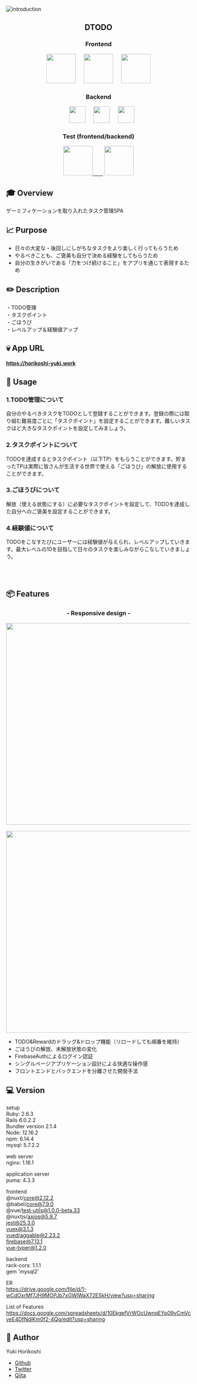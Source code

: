 ![introduction](https://user-images.githubusercontent.com/59280290/80301821-49934100-87e1-11ea-8b15-d38c5969c74c.gif)

<h2 align="center">DTODO</h2>
<h3 align="center">Frontend</h3>

<p align="center">
  <a href="https://jp.vuejs.org/index.html"><img src="https://user-images.githubusercontent.com/39142850/71645835-a98d4580-2d21-11ea-9693-348d12101bb4.png" width="80px;" /></a>
  <a>　</a>
  <a href="https://ja.nuxtjs.org/guide/"><img src="https://user-images.githubusercontent.com/59280290/80292478-f645d200-8791-11ea-9a0b-57ec5a7ec487.png" height="80px" /></a>
<a>　</a>
    <a href="https://firebase.google.com/"><img src="https://user-images.githubusercontent.com/59280290/80302028-90356b00-87e2-11ea-854c-c234307f3299.png" height="80px;" /></a></p>

<h3 align="center">Backend</h3>
<p align="center">
<a>　</a>
  <a href="https://rubyonrails.org/"><img src="https://user-images.githubusercontent.com/59280290/80292396-7a4b8a00-8791-11ea-8d8a-effea8a1f485.png" height="45px;" /></a>
<a>　</a>
  <a href="https://aws.amazon.com/jp/?nc2=h_lg"><img src="https://user-images.githubusercontent.com/59280290/80302130-2ec1cc00-87e3-11ea-813c-dcdb51a02af5.png" height="45px;" /></a>
<a>　</a>
  <a href="https://www.mysql.com/jp/"><img src="https://user-images.githubusercontent.com/59280290/80302176-6cbef000-87e3-11ea-9643-1f4b446dfaa8.png" height="45px;" /></a>

<h3 align="center">Test (frontend/backend)</h3>
<p align="center">
  <a href="https://jestjs.io/ja/"><img src="https://user-images.githubusercontent.com/59280290/80302231-caebd300-87e3-11ea-9d0d-fdcedb301027.png" width="80px;" height="80px;" />　　</a>
    <a href="https://github.com/rspec/rspec-rails"><img src="https://user-images.githubusercontent.com/59280290/80302256-e22ac080-87e3-11ea-9355-1d703e345f02.png" height="80px;" /></a></p>

## :mortar_board: Overview
ゲーミフィケーションを取り入れたタスク管理SPA

## :chart_with_upwards_trend: Purpose
- 日々の大変な・後回しにしがちなタスクをより楽しく行ってもらうため  
- やるべきことも、ご褒美も自分で決める経験をしてもらうため  
- 自分の生きがいである「力をつけ続けること」をアプリを通じて表現するため

## :pencil2: Description
・TODO管理  
・タスクポイント  
・ごほうび  
・レベルアップ＆経験値アップ  

## :skull: App URL

**https://horikoshi-yuki.work** 
　
## 💬 Usage

### 1.TODO管理について
自分のやるべきタスクをTODOとして登録することができます。登録の際には取り組む難易度ごとに「タスクポイント」を設定することができます。難しいタスクほど大きなタスクポイントを設定してみましょう。  

### 2.タスクポイントについて
TODOを達成するとタスクポイント（以下TP）をもらうことができます。貯まったTPは実際に皆さんが生活する世界で使える「ごほうび」の解放に使用することができます。

### 3.ごほうびについて
解放（使える状態にする）に必要なタスクポイントを設定して、TODOを達成した自分へのご褒美を設定することができます。

### 4.経験値について
TODOをこなすたびにユーザーには経験値が与えられ、レベルアップしていきます。最大レベルの10を目指して日々のタスクを楽しみながらこなしていきましょう。

 <br><br>

## 📦 Features

<h3 align="center">- Responsive design -</h3>

<p align="center">
<img src ="https://user-images.githubusercontent.com/59280290/80267290-e1f2ce00-86da-11ea-9273-6c5194f70736.PNG" height="550px">
<br> <br>
<img src ="https://user-images.githubusercontent.com/59280290/80267297-e6b78200-86da-11ea-85ce-54b1e2bce3dd.PNG" height="550px">
</p>


- TODO&Rewardのドラッグ&ドロップ機能（リロードしても順番を維持）
- ごほうびの解放、未解放状態の変化
- FirebaseAuthによるログイン認証
- シングルページアプリケーション設計による快適な操作感
- フロントエンドとバックエンドを分離させた開発手法

## :computer: Version
setup  
Ruby: 2.6.3  
Rails 6.0.2.2  
Bundler version 2.1.4  
Node: 12.16.2  
npm: 6.14.4  
mysql: 5.7.2.2  

web server  
nginx: 1.16.1

application server  
puma: 4.3.3

frontend  
@nuxt/core@2.12.2  
@babel/core@7.9.0  
@vue/test-utils@1.0.0-beta.33  
@nuxtjs/axios@5.9.7  
jest@25.3.0  
vuex@3.1.3  
vuedraggable@2.23.2  
firebase@7.13.1  
vue-typer@1.2.0

backend  
rack-cors: 1.1.1  
gem 'mysql2'  

  
ER  
https://drive.google.com/file/d/1-wCdOxrMf7JH9MOPJb7xGWlWaX72ESkH/view?usp=sharing  

List of Features  
https://docs.google.com/spreadsheets/d/10EkgefVrWOcUwnqEYp09vCmVcveE4DfNdiKm0f2-4Qg/edit?usp=sharing  

## 👀 Author

Yuki Horikoshi
- [Github](https://github.com/yuki-snow1823)
- [Twitter](https://twitter.com/yuki82511988)
- [Qiita](https://qiita.com/yuki_snow1823/items/fa70ce035962ed5bd34d)
